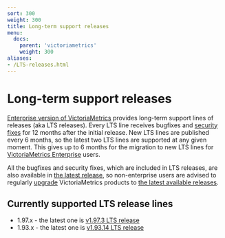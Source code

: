 ```yaml
---
sort: 300
weight: 300
title: Long-term support releases
menu:
  docs:
    parent: 'victoriametrics'
    weight: 300
aliases:
- /LTS-releases.html
---
```


# Long-term support releases

[Enterprise version of VictoriaMetrics](https://docs.victoriametrics.com/enterprise/) provides long-term support lines of releases (aka LTS releases).
Every LTS line receives bugfixes and [security fixes](https://github.com/VictoriaMetrics/VictoriaMetrics/blob/master/SECURITY.md) for 12 months after
the initial release. New LTS lines are published every 6 months, so the latest two LTS lines are supported at any given moment. This gives up to 6 months
for the migration to new LTS lines for [VictoriaMetrics Enterprise](https://docs.victoriametrics.com/enterprise/) users.

All the bugfixes and security fixes, which are included in LTS releases, are also available in [the latest release](https://github.com/VictoriaMetrics/VictoriaMetrics/releases/latest),
so non-enterprise users are advised to regularly [upgrade](https://docs.victoriametrics.com/#how-to-upgrade-victoriametrics) VictoriaMetrics products
to [the latest available releases](https://docs.victoriametrics.com/changelog/).

## Currently supported LTS release lines

- 1.97.x - the latest one is [v1.97.3 LTS release](https://github.com/VictoriaMetrics/VictoriaMetrics/releases/tag/v1.97.3)
- 1.93.x - the latest one is [v1.93.14 LTS release](https://github.com/VictoriaMetrics/VictoriaMetrics/releases/tag/v1.93.14)
